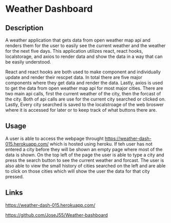 # Weather Dashboard

## Description
A weather application that gets data from open weather map api and renders them
for the user to easily see the current weather and the weather for the next five
days. This application utilizes react, react hooks, localstorage, and axios to render data and
show the data in a way that can be easily understood. 

React and react hooks are
both used to make component and individually update and render their rescpet
data. In total there are five major components where they get data and render
the data. Lastly, axios is used to get the data from open weather map api for
most major cities. There are two main api calls, first the current weather of
the city, then the forcast of the city. Both of api calls are use for the
current city searched or clicked on. Lastly, Every city searched is saved to the
localstroage of the web broswer where it is accessed for later or to keep track
of what buttons there are.

## Usage 

A user is able to access the webpage throught
https://weather-dash-015.herokuapp.com/ which is hosted using heroku. If teh
user has not entered a city before they will be shown an empty page where most
of the data is shown. On the top left of the page the user is able to type a
city and press the search button to see the current weather and forcast. The
user is also able to view the small history of cities searched on the left and
are able to click on those cities which will show the user the data for that
city pressed. 

## Links
https://weather-dash-015.herokuapp.com/

https://github.com/JoseJ55/Weather-bashboard
